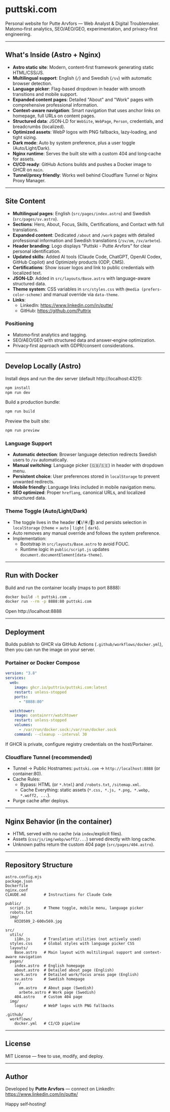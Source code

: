 # puttski.com

Personal website for Putte Arvfors — Web Analyst & Digital Troublemaker.  
Matomo‑first analytics, SEO/AEO/GEO, experimentation, and privacy‑first engineering.

---

## What's Inside (Astro + Nginx)

- **Astro static site**: Modern, content‑first framework generating static HTML/CSS/JS.
- **Multilingual support**: English (`/`) and Swedish (`/sv`) with automatic browser detection.
- **Language picker**: Flag-based dropdown in header with smooth transitions and mobile support.
- **Expanded content pages**: Detailed "About" and "Work" pages with comprehensive professional information.
- **Context-aware navigation**: Smart navigation that uses anchor links on homepage, full URLs on content pages.
- **Structured data**: JSON‑LD for `WebSite`, `WebPage`, `Person`, credentials, and breadcrumbs (localized).
- **Optimized assets**: WebP logos with PNG fallbacks, lazy‑loading, and tight sizing.
- **Dark mode**: Auto by system preference, plus a user toggle (Auto/Light/Dark).
- **Nginx runtime**: Serves the built site with a custom 404 and long‑cache for assets.
- **CI/CD ready**: GitHub Actions builds and pushes a Docker image to GHCR on `main`.
- **Tunnel/proxy friendly**: Works well behind Cloudflare Tunnel or Nginx Proxy Manager.

---

## Site Content

- **Multilingual pages**: English (`src/pages/index.astro`) and Swedish (`src/pages/sv.astro`).
- **Sections**: Hero, About, Focus, Skills, Certifications, and Contact with full translations.
- **Expanded content**: Dedicated `/about` and `/work` pages with detailed professional information and Swedish translations (`/sv/om`, `/sv/arbete`).
- **Header branding**: Logo displays "Puttski - Putte Arvfors" for clear personal identification.
- **Updated skills**: Added AI tools (Claude Code, ChatGPT, OpenAI Codex, GitHub Copilot) and Optimizely products (ODP, CMS).
- **Certifications**: Show issuer logos and link to public credentials with localized text.
- **JSON‑LD**: Added in `src/layouts/Base.astro` with language-aware structured data.
- **Theme system**: CSS variables in `src/styles.css` with `@media (prefers-color-scheme)` and manual override via `data-theme`.
- **Links**:
  - LinkedIn: https://www.linkedin.com/in/putte/
  - GitHub: https://github.com/Puttrix

### Positioning

- Matomo‑first analytics and tagging.
- SEO/AEO/GEO with structured data and answer‑engine optimization.
- Privacy‑first approach with GDPR/consent considerations.

---

## Develop Locally (Astro)

Install deps and run the dev server (default http://localhost:4321):

```bash
npm install
npm run dev
```

Build a production bundle:

```bash
npm run build
```

Preview the built site:

```bash
npm run preview
```

### Language Support

- **Automatic detection**: Browser language detection redirects Swedish users to `/sv` automatically.
- **Manual switching**: Language picker (🇬🇧/🇸🇪) in header with dropdown menu.
- **Persistent choice**: User preferences stored in `localStorage` to prevent unwanted redirects.
- **Mobile friendly**: Language links included in mobile navigation menu.
- **SEO optimized**: Proper `hreflang`, canonical URLs, and localized structured data.

### Theme Toggle (Auto/Light/Dark)

- The toggle lives in the header (🌓/☀️/🌙) and persists selection in `localStorage` (`theme` = `auto` | `light` | `dark`).
- Auto removes any manual override and follows the system preference.
- Implementation:
  - Bootstrap in `src/layouts/Base.astro` to avoid FOUC.
  - Runtime logic in `public/script.js` updates `document.documentElement[data-theme]`.

---

## Run with Docker

Build and run the container locally (maps to port 8888):

```bash
docker build -t puttski.com .
docker run --rm -p 8888:80 puttski.com
```

Open http://localhost:8888

---

## Deployment

Builds publish to GHCR via GitHub Actions (`.github/workflows/docker.yml`), then you can run the image on your server.

### Portainer or Docker Compose

```yaml
version: "3.8"
services:
  web:
    image: ghcr.io/puttrix/puttski.com:latest
    restart: unless-stopped
    ports:
      - "8888:80"

  watchtower:
    image: containrrr/watchtower
    restart: unless-stopped
    volumes:
      - /var/run/docker.sock:/var/run/docker.sock
    command: --cleanup --interval 30
```

If GHCR is private, configure registry credentials on the host/Portainer.

### Cloudflare Tunnel (recommended)

- Tunnel → Public Hostnames: `puttski.com` → `http://localhost:8888` (or container:80).
- Cache Rules:
  - Bypass: HTML (or `*.html`) and `/robots.txt`, `/sitemap.xml`.
  - Cache Everything: static assets (`*.css, *.js, *.png, *.webp, *.woff2, ...`).
- Purge cache after deploys.

---

## Nginx Behavior (in the container)

- HTML served with no cache (via `index`/explicit files).
- Assets (`css/js/img/webp/woff2/...`) served directly with long cache.
- Unknown paths return the custom 404 page (`src/pages/404.astro`).

---

## Repository Structure

```
astro.config.mjs
package.json
Dockerfile
nginx.conf
CLAUDE.md        # Instructions for Claude Code

public/
  script.js      # Theme toggle, mobile menu, language picker
  robots.txt
  img/
    H3I0509_2-600x569.jpg

src/
  utils/
    i18n.js      # Translation utilities (not actively used)
  styles.css     # Global styles with language picker CSS
  layouts/
    Base.astro   # Main layout with multilingual support and context-aware navigation
  pages/
    index.astro  # English homepage
    about.astro  # Detailed about page (English)
    work.astro   # Detailed work/focus areas page (English)
    sv.astro     # Swedish homepage  
    sv/
      om.astro   # About page (Swedish)
      arbete.astro # Work page (Swedish)
    404.astro    # Custom 404 page
  img/
    logos/       # WebP logos with PNG fallbacks

.github/
  workflows/
    docker.yml   # CI/CD pipeline
```

---

## License

MIT License — free to use, modify, and deploy.

---

## Author

Developed by **Putte Arvfors** — connect on LinkedIn: https://www.linkedin.com/in/putte/

Happy self‑hosting!
